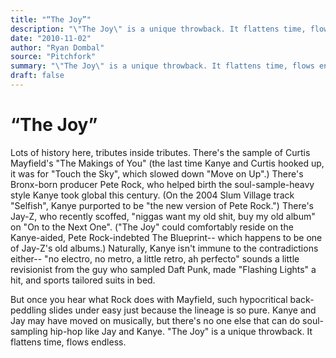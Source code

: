 ```yaml
---
title: "“The Joy”"
description: "\"The Joy\" is a unique throwback. It flattens time, flows endless. There's the sample of Curtis Mayfield's \"The Makings of You\" there's Bronx-born producer Pete Rock, who helped birth the soul-sample-h..."
date: "2010-11-02"
author: "Ryan Dombal"
source: "Pitchfork"
summary: "\"The Joy\" is a unique throwback. It flattens time, flows endless. There's the sample of Curtis Mayfield's \"The Makings of You\" there's Bronx-born producer Pete Rock, who helped birth the soul-sample-heavy style Kanye took global this century."
draft: false
---
```


# “The Joy”

Lots of history here, tributes inside tributes. There's the sample of Curtis Mayfield's "The Makings of You" (the last time Kanye and Curtis hooked up, it was for "Touch the Sky", which slowed down "Move on Up".) There's Bronx-born producer Pete Rock, who helped birth the soul-sample-heavy style Kanye took global this century. (On the 2004 Slum Village track "Selfish", Kanye purported to be "the new version of Pete Rock.") There's Jay-Z, who recently scoffed, "niggas want my old shit, buy my old album" on "On to the Next One". ("The Joy" could comfortably reside on the Kanye-aided, Pete Rock-indebted The Blueprint-- which happens to be one of Jay-Z's old albums.) Naturally, Kanye isn't immune to the contradictions either-- "no electro, no metro, a little retro, ah perfecto" sounds a little revisionist from the guy who sampled Daft Punk, made "Flashing Lights" a hit, and sports tailored suits in bed.

But once you hear what Rock does with Mayfield, such hypocritical back-peddling slides under easy just because the lineage is so pure. Kanye and Jay may have moved on musically, but there's no one else that can do soul-sampling hip-hop like Jay and Kanye. "The Joy" is a unique throwback. It flattens time, flows endless.
